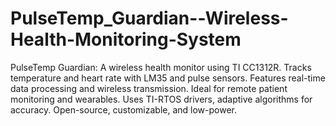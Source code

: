 # PulseTemp_Guardian--Wireless-Health-Monitoring-System
PulseTemp Guardian: A wireless health monitor using TI CC1312R. Tracks temperature and heart rate with LM35 and pulse sensors. Features real-time data processing and wireless transmission. Ideal for remote patient monitoring and wearables. Uses TI-RTOS drivers, adaptive algorithms for accuracy. Open-source, customizable, and low-power. 
